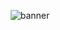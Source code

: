 <p align="center">
  <img src="https://i.postimg.cc/L82LDLVs/Imagem-do-Whats-App-de-2025-05-04-s-13-37-59-e8daa44c.jpg" alt="banner" />
</p>
